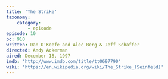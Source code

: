 ```yaml
---
title: 'The Strike'
taxonomy:
    category:
        - episode
episode: 10
pc: 910         
written: Dan O'Keefe and Alec Berg & Jeff Schaffer
directed: Andy Ackerman
aired: December 18, 1997
imdb: 'http://www.imdb.com/title/tt0697790'
wiki: 'https://en.wikipedia.org/wiki/The_Strike_(Seinfeld)'
---
```

